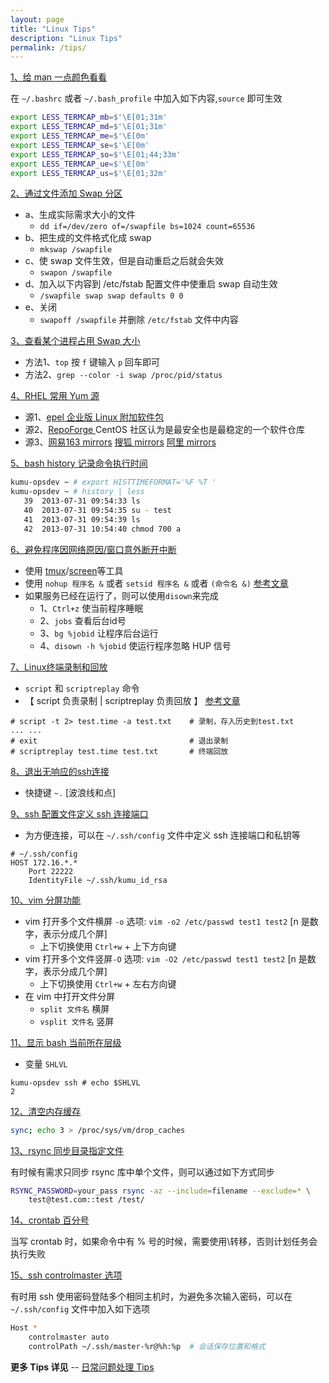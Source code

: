 ```yaml
---
layout: page
title: "Linux Tips"
description: "Linux Tips"
permalink: /tips/
---
```


<u>1、给 man 一点颜色看看</u>

在 `~/.bashrc` 或者 `~/.bash_profile` 中加入如下内容,`source` 即可生效

``` bash
export LESS_TERMCAP_mb=$'\E[01;31m' 
export LESS_TERMCAP_md=$'\E[01;31m' 
export LESS_TERMCAP_me=$'\E[0m' 
export LESS_TERMCAP_se=$'\E[0m' 
export LESS_TERMCAP_so=$'\E[01;44;33m' 
export LESS_TERMCAP_ue=$'\E[0m' 
export LESS_TERMCAP_us=$'\E[01;32m' 
```

<u>2、通过文件添加 Swap 分区</u>

* a、生成实际需求大小的文件
	* `dd if=/dev/zero of=/swapfile bs=1024 count=65536`
* b、把生成的文件格式化成 swap
	* `mkswap /swapfile`
* c、使 swap 文件生效，但是自动重启之后就会失效
	* `swapon /swapfile`
* d、加入以下内容到 /etc/fstab 配置文件中使重启 swap 自动生效
	* `/swapfile swap swap defaults 0 0`
* e、关闭 
	* `swapoff /swapfile` 并删除 `/etc/fstab` 文件中内容



<u>3、查看某个进程占用 Swap 大小</u>

* 方法1、`top` 按 `f` 键输入 `p` 回车即可 
* 方法2、`grep --color -i swap /proc/pid/status`

<u>4、RHEL 常用 Yum 源</u>

* 源1、[epel 企业版 Linux 附加软件包](http://fedoraproject.org/wiki/EPEL/zh-cn) 
* 源2、[RepoForge ](http://repoforge.org/use/) CentOS 社区认为是最安全也是最稳定的一个软件仓库
* 源3、[网易163 mirrors](http://mirrors.163.com/.help/centos.html) [搜狐 mirrors](http://mirrors.sohu.com/help/centos.html) [阿里 mirrors](http://mirrors.aliyun.com/help/centos)

<u>5、bash history 记录命令执行时间</u>

``` bash
kumu-opsdev ~ # export HISTTIMEFORMAT='%F %T '
kumu-opsdev ~ # history | less
   39  2013-07-31 09:54:33 ls
   40  2013-07-31 09:54:35 su - test
   41  2013-07-31 09:54:39 ls
   42  2013-07-31 10:54:40 chmod 700 a 
```

<u>6、避免程序因网络原因/窗口意外断开中断</u>

* 使用 [tmux](http://kumu-linux.github.io/blog/2013/08/06/tmux/)/[screen](http://www.ibm.com/developerworks/cn/linux/l-cn-screen/)等工具
* 使用 `nohup 程序名 &` 或者 `setsid 程序名 &` 或者 `(命令名 &)` [参考文章](http://hi.baidu.com/xtyangjie/item/3f5aaff7e9c145de6225d23f)
* 如果服务已经在运行了，则可以使用`disown`来完成
	* 1、`Ctrl+z` 使当前程序睡眠
	* 2、`jobs` 查看后台id号
	* 3、`bg %jobid` 让程序后台运行
	* 4、`disown -h %jobid` 使运行程序忽略 HUP 信号

<u>7、Linux终端录制和回放</u>

* `script` 和 `scriptreplay` 命令 
* 【 script 负责录制 | scriptreplay 负责回放 】 [参考文章](http://blog.csdn.net/signmem/article/details/8734476)

```
# script -t 2> test.time -a test.txt    # 录制，存入历史到test.txt
... ...
# exit                                  # 退出录制
# scriptreplay test.time test.txt       # 终端回放
```

<u>8、退出无响应的ssh连接</u>

* 快捷键 `~.` [波浪线和点]

<u>9、ssh 配置文件定义 ssh 连接端口</u>

* 为方便连接，可以在 `~/.ssh/config` 文件中定义 ssh 连接端口和私钥等

```
# ~/.ssh/config
HOST 172.16.*.*
    Port 22222
    IdentityFile ~/.ssh/kumu_id_rsa
```

<u>10、vim 分屏功能</u>

* vim 打开多个文件横屏 `-o` 选项: `vim -o2 /etc/passwd test1 test2` [n 是数字，表示分成几个屏]
    * 上下切换使用 `Ctrl+w` + 上下方向键
* vim 打开多个文件竖屏`-O` 选项: `vim -O2 /etc/passwd test1 test2` [n 是数字，表示分成几个屏]
    * 上下切换使用 `Ctrl+w` + 左右方向键
* 在 vim 中打开文件分屏
    * `split 文件名` 横屏
    * `vsplit 文件名` 竖屏

<u>11、显示 bash 当前所在层级</u>

* 变量 `SHLVL`

```
kumu-opsdev ssh # echo $SHLVL
2 
```

<u>12、清空内存缓存</u>

``` bash
sync; echo 3 > /proc/sys/vm/drop_caches
```

<u>13、rsync 同步目录指定文件</u>

有时候有需求只同步 rsync 库中单个文件，则可以通过如下方式同步

``` bash
RSYNC_PASSWORD=your_pass rsync -az --include=filename --exclude=* \
    test@test.com::test /test/
```

<u>14、crontab 百分号</u>

当写 crontab 时，如果命令中有 % 号的时候，需要使用\转移，否则计划任务会执行失败

<u>15、ssh controlmaster 选项</u>

有时用 ssh 使用密码登陆多个相同主机时，为避免多次输入密码，可以在 `~/.ssh/config` 文件中加入如下选项

``` bash
Host *
    controlmaster auto
    controlPath ~/.ssh/master-%r@%h:%p  # 会话保存位置和格式
```

__更多 Tips 详见__ -- [日常问题处理 Tips](https://github.com/opskumu/script/blob/master/tips/README.md)

